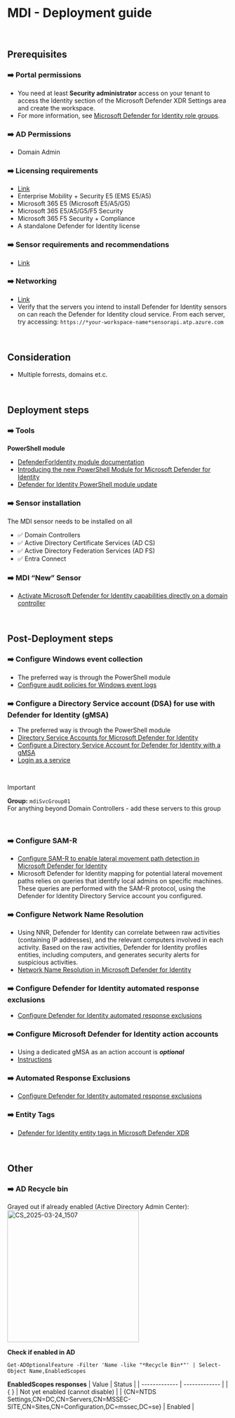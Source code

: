 # MDI - Deployment guide

<br>

## Prerequisites

### ➡️ Portal permissions

- You need at least **Security administrator** access on your tenant to access the Identity section of the Microsoft Defender XDR Settings area and create the workspace.
- For more information, see [Microsoft Defender for Identity role groups](https://learn.microsoft.com/en-us/defender-for-identity/role-groups).

### ➡️ AD Permissions

- Domain Admin

### ➡️ Licensing requirements

- [Link](https://learn.microsoft.com/en-us/defender-for-identity/deploy/prerequisites#licensing-requirements)
- Enterprise Mobility + Security E5 (EMS E5/A5)
- Microsoft 365 E5 (Microsoft E5/A5/G5)
- Microsoft 365 E5/A5/G5/F5 Security
- Microsoft 365 F5 Security + Compliance
- A standalone Defender for Identity license

### ➡️ Sensor requirements and recommendations

- [Link](https://learn.microsoft.com/en-us/defender-for-identity/deploy/prerequisites#sensor-requirements-and-recommendations)

### ➡️ Networking

- [Link](https://learn.microsoft.com/en-us/defender-for-identity/deploy/prerequisites#required-ports)
- Verify that the servers you intend to install Defender for Identity sensors on can reach the Defender for Identity cloud service. From each server, try accessing: `https://*your-workspace-name*sensorapi.atp.azure.com`

<br>

## Consideration

- Multiple forrests, domains et.c.


<br>

## Deployment steps

### ➡️ Tools

**PowerShell module**

- [DefenderForIdentity module documentation](https://learn.microsoft.com/en-us/powershell/module/defenderforidentity/?view=defenderforidentity-latest)
- [Introducing the new PowerShell Module for Microsoft Defender for Identity](https://techcommunity.microsoft.com/blog/microsoftthreatprotectionblog/introducing-the-new-powershell-module-for-microsoft-defender-for-identity/4028734)
- [Defender for Identity PowerShell module update](https://techcommunity.microsoft.com/blog/microsoftthreatprotectionblog/defender-for-identity-powershell-module-update/4208525)

### ➡️ Sensor installation

The MDI sensor needs to be installed on all

- ✅ Domain Controllers
- ✅ Active Directory Certificate Services (AD CS)
- ✅ Active Directory Federation Services (AD FS)
- ✅ Entra Connect

### ➡️ MDI “New” Sensor

- [Activate Microsoft Defender for Identity capabilities directly on a domain controller](https://learn.microsoft.com/en-us/defender-for-identity/deploy/activate-capabilities)

<br>

## Post-Deployment steps

### ➡️ Configure Windows event collection

- The preferred way is through the PowerShell module
- [Configure audit policies for Windows event logs](https://learn.microsoft.com/en-us/defender-for-identity/deploy/configure-windows-event-collection)

### ➡️ Configure a Directory Service account (DSA) for use with Defender for Identity (gMSA)

- The preferred way is through the PowerShell module
- [Directory Service Accounts for Microsoft Defender for Identity](https://learn.microsoft.com/en-us/defender-for-identity/deploy/directory-service-accounts)
- [Configure a Directory Service Account for Defender for Identity with a gMSA](https://learn.microsoft.com/en-us/defender-for-identity/deploy/create-directory-service-account-gmsa)
- [Login as a service](https://learn.microsoft.com/en-us/defender-for-identity/deploy/create-directory-service-account-gmsa#verify-that-the-gmsa-account-has-the-required-rights)

<br>

> [!IMPORTANT]
> **Group:** `mdiSvcGroup01` <br>
> For anything beyond Domain Controllers - add these servers to this group

<br>

### ➡️ Configure SAM-R

- [Configure SAM-R to enable lateral movement path detection in Microsoft Defender for Identity](https://learn.microsoft.com/en-us/defender-for-identity/deploy/remote-calls-sam)
- Microsoft Defender for Identity mapping for potential lateral movement paths relies on queries that identify local admins on specific machines. These queries are performed with the SAM-R protocol, using the Defender for Identity Directory Service account you configured.

### ➡️ Configure Network Name Resolution

- Using NNR, Defender for Identity can correlate between raw activities (containing IP addresses), and the relevant computers involved in each activity. Based on the raw activities, Defender for Identity profiles entities, including computers, and generates security alerts for suspicious activities.
- [Network Name Resolution in Microsoft Defender for Identity](https://learn.microsoft.com/en-us/defender-for-identity/nnr-policy)

### ➡️ Configure Defender for Identity automated response exclusions

- [Configure Defender for Identity automated response exclusions](https://learn.microsoft.com/en-us/defender-for-identity/automated-response-exclusions)

### ➡️ Configure Microsoft Defender for Identity action accounts

- Using a dedicated gMSA as an action account is ***optional***
- [Instructions](https://learn.microsoft.com/en-us/defender-for-identity/deploy/manage-action-accounts)

### ➡️ Automated Response Exclusions

- [Configure Defender for Identity automated response exclusions](https://learn.microsoft.com/en-us/defender-for-identity/automated-response-exclusions)

### ➡️ Entity Tags
- [Defender for Identity entity tags in Microsoft Defender XDR](https://learn.microsoft.com/en-us/defender-for-identity/entity-tags#honeytoken-tags)

<br>

## Other

### ➡️ AD Recycle bin
Grayed out if already enabled (Active Directory Admin Center): <br>
<img src="https://github.com/user-attachments/assets/ab18ddd0-a5aa-430d-a5d1-d06c4c0a16ce" alt="CS_2025-03-24_1507" width="300" />


**Check if enabled in AD**
```
Get-ADOptionalFeature -Filter 'Name -like "*Recycle Bin*"' | Select-Object Name,EnabledScopes 
```
**EnabledScopes responses**
| Value | Status |
| ------------- | ------------- |
| { } | Not yet enabled (cannot disable) |
| {CN=NTDS Settings,CN=DC,CN=Servers,CN=MSSEC-SITE,CN=Sites,CN=Configuration,DC=mssec,DC=se} | Enabled |

